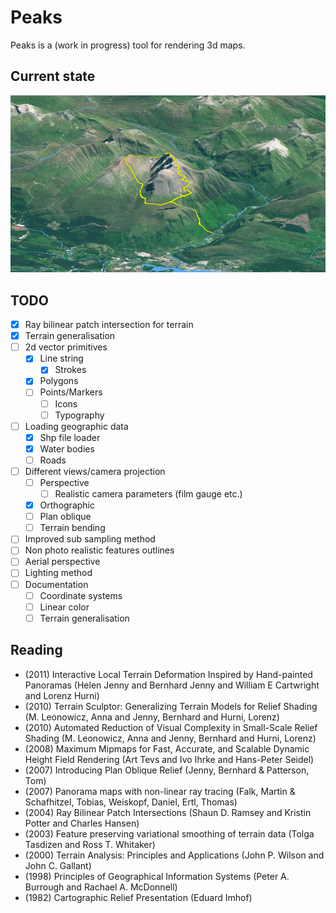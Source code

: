 # Peaks

Peaks is a (work in progress) tool for rendering 3d maps.

## Current state

![Ben Nevis by the Carn Mor Dearg Arete](/examples/ben_nevis/render.png?raw=true "Ben Nevis by the Carn Mor Dearg Arete")

## TODO

- [x] Ray bilinear patch intersection for terrain
- [x] Terrain generalisation
- [ ] 2d vector primitives
    - [x] Line string
        - [x] Strokes
    - [x] Polygons
    - [ ] Points/Markers
        - [ ] Icons
        - [ ] Typography
- [ ] Loading geographic data
    - [x] Shp file loader
    - [x] Water bodies
    - [ ] Roads
- [ ] Different views/camera projection
    - [ ] Perspective
        - [ ] Realistic camera parameters (film gauge etc.)
    - [x] Orthographic
    - [ ] Plan oblique
    - [ ] Terrain bending
- [ ] Improved sub sampling method
- [ ] Non photo realistic features outlines
- [ ] Aerial perspective
- [ ] Lighting method
- [ ] Documentation
    - [ ] Coordinate systems
    - [ ] Linear color
    - [ ] Terrain generalisation

## Reading

* (2011) Interactive Local Terrain Deformation Inspired by Hand-painted
  Panoramas (Helen Jenny and Bernhard Jenny and William E Cartwright and
  Lorenz Hurni)
* (2010) Terrain Sculptor: Generalizing Terrain Models for Relief Shading
  (M. Leonowicz, Anna and Jenny, Bernhard and Hurni, Lorenz)
* (2010) Automated Reduction of Visual Complexity in Small-Scale Relief Shading
  (M. Leonowicz, Anna and Jenny, Bernhard and Hurni, Lorenz)
* (2008) Maximum Mipmaps for Fast, Accurate, and Scalable Dynamic Height Field
  Rendering (Art Tevs and Ivo Ihrke and Hans-Peter Seidel)
* (2007) Introducing Plan Oblique Relief (Jenny, Bernhard & Patterson, Tom)
* (2007) Panorama maps with non-linear ray tracing (Falk, Martin & Schafhitzel,
  Tobias, Weiskopf, Daniel, Ertl, Thomas)
* (2004) Ray Bilinear Patch Intersections (Shaun D. Ramsey and Kristin Potter
  and Charles Hansen)
* (2003) Feature preserving variational smoothing of terrain data (Tolga
  Tasdizen and Ross T. Whitaker)
* (2000) Terrain Analysis: Principles and Applications (John P. Wilson and
  John C. Gallant)
* (1998) Principles of Geographical Information Systems (Peter A. Burrough and
  Rachael A. McDonnell)
* (1982) Cartographic Relief Presentation (Eduard Imhof)
